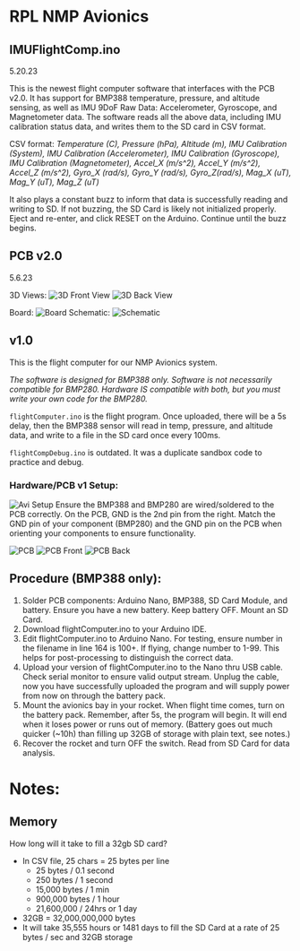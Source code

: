 # RPL NMP Avionics

## IMUFlightComp.ino
5.20.23 

This is the newest flight computer software that interfaces with the PCB v2.0. It has support for BMP388 temperature, pressure, and altitude sensing, as well as IMU 9DoF Raw Data: Accelerometer, Gyroscope, and Magnetometer data. The software reads all the above data, including IMU calibration status data, and writes them to the SD card in CSV format.

CSV format:
*Temperature (C), Pressure (hPa), Altitude (m), IMU Calibration (System), IMU Calibration (Accelerometer), IMU Calibration (Gyroscope), IMU Calibration (Magnetometer), Accel_X (m/s^2), Accel_Y (m/s^2), Accel_Z (m/s^2), Gyro_X (rad/s), Gyro_Y (rad/s), Gyro_Z(rad/s), Mag_X (uT), Mag_Y (uT), Mag_Z (uT)*

It also plays a constant buzz to inform that data is successfully reading and writing to SD. If not buzzing, the SD Card is likely not initialized properly. Eject and re-enter, and click RESET on the Arduino. Continue until the buzz begins.

## PCB v2.0
5.6.23

3D Views:
![3D Front View](img/PCB3DFront.jpg)
![3D Back View](img/PCB3DBack.jpg)


Board: 
![Board](img/NMPAvionicsBoard.jpg)
Schematic: 
![Schematic](img/NMPAvionicsSchematic.png)


## v1.0


This is the flight computer for our NMP Avionics system. 

*The software is designed for BMP388 only. Software is not necessarily compatible for BMP280. Hardware IS compatible with both, but you must write your own code for the BMP280.*

`flightComputer.ino` is the flight program. Once uploaded, there will be a 5s delay, then the BMP388 sensor will read in temp, pressure, and altitude data, and write to a file in the SD card once every 100ms.

`flightCompDebug.ino` is outdated. It was a duplicate sandbox code to practice and debug. 

### Hardware/PCB v1 Setup:
![Avi Setup](img/NMPAviBaySetup.png)
Ensure the BMP388 and BMP280 are wired/soldered to the PCB correctly. 
On the PCB, GND is the 2nd pin from the right. Match the GND pin of your component (BMP280) and the GND pin on the PCB when orienting your components to ensure functionality.

![PCB](img/PCBbmp280OrientationBoth.png)
![PCB Front](img/PCBbmp280OrientationFront.png)
![PCB Back](img/PCBbmp280OrientationBack.png)

## Procedure (BMP388 only):
1. Solder PCB components: Arduino Nano, BMP388, SD Card Module, and battery. Ensure you have a new battery. Keep battery OFF. Mount an SD Card.
2. Download flightComputer.ino to your Arduino IDE.
3. Edit flightComputer.ino to Arduino Nano. For testing, ensure number in the filename in line 164 is 100+. If flying, change number to 1-99. This helps for post-processing to distinguish the correct data.
4. Upload your version of flightComputer.ino to the Nano thru USB cable. Check serial monitor to ensure valid output stream. Unplug the cable, now you have successfully uploaded the program and will supply power from now on through the battery pack.
5. Mount the avionics bay in your rocket. When flight time comes, turn on the battery pack. Remember, after 5s, the program will begin. It will end when it loses power or runs out of memory. (Battery goes out much quicker (~10h) than filling up 32GB of storage with plain text, see notes.)
6. Recover the rocket and turn OFF the switch. Read from SD Card for data analysis.


# Notes:
## Memory
How long will it take to fill a 32gb SD card?
- In CSV file, 25 chars = 25 bytes per line
	- 25 bytes / 0.1 second
	- 250 bytes / 1 second
	- 15,000 bytes / 1 min
	- 900,000 bytes / 1 hour
	- 21,600,000 / 24hrs or 1 day
- 32GB = 32,000,000,000 bytes
- It will take 35,555 hours or 1481 days to fill the SD Card at a rate of 25 bytes / sec and 32GB storage
